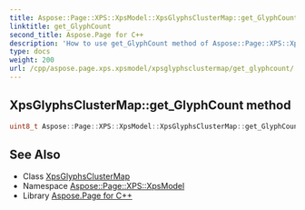 ```yaml
---
title: Aspose::Page::XPS::XpsModel::XpsGlyphsClusterMap::get_GlyphCount method
linktitle: get_GlyphCount
second_title: Aspose.Page for C++
description: 'How to use get_GlyphCount method of Aspose::Page::XPS::XpsModel::XpsGlyphsClusterMap class in C++.'
type: docs
weight: 200
url: /cpp/aspose.page.xps.xpsmodel/xpsglyphsclustermap/get_glyphcount/
---
```

## XpsGlyphsClusterMap::get_GlyphCount method




```cpp
uint8_t Aspose::Page::XPS::XpsModel::XpsGlyphsClusterMap::get_GlyphCount() const
```

## See Also

* Class [XpsGlyphsClusterMap](../)
* Namespace [Aspose::Page::XPS::XpsModel](../../)
* Library [Aspose.Page for C++](../../../)

